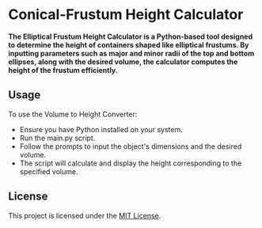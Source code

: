 # Conical-Frustum Height Calculator

**The Elliptical Frustum Height Calculator is a Python-based tool designed to determine the height of containers shaped like elliptical frustums. By inputting parameters such as major and minor radii of the top and bottom ellipses, along with the desired volume, the calculator computes the height of the frustum efficiently.**

## Usage

To use the Volume to Height Converter:

- Ensure you have Python installed on your system.
- Run the main.py script.
- Follow the prompts to input the object's dimensions and the desired volume.
- The script will calculate and display the height corresponding to the specified volume.

## License

This project is licensed under the [MIT License](LICENSE).
